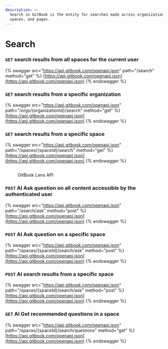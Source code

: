 ```yaml
---
description: >-
  Search in GitBook is the entity for searches made across organizations,
  spaces, and pages.
---
```


# Search

### `GET` search results from all spaces for the current user

{% swagger src="https://api.gitbook.com/openapi.json" path="/search" method="get" %}
[https://api.gitbook.com/openapi.json](https://api.gitbook.com/openapi.json)
{% endswagger %}

### `GET` search results from a specific organization

{% swagger src="https://api.gitbook.com/openapi.json" path="/orgs/{organizationId}/search" method="get" %}
[https://api.gitbook.com/openapi.json](https://api.gitbook.com/openapi.json)
{% endswagger %}

### `GET` search results from a specific space

{% swagger src="https://api.gitbook.com/openapi.json" path="/spaces/{spaceId}/search" method="get" %}
[https://api.gitbook.com/openapi.json](https://api.gitbook.com/openapi.json)
{% endswagger %}







<figure><img src="../../.gitbook/assets/GitBook AI - Lens horizontal (1).png" alt=""><figcaption><p>GitBook Lens API</p></figcaption></figure>

### `POST` AI Ask question on all content accessible by the authenticated user

{% swagger src="https://api.gitbook.com/openapi.json" path="/search/ask" method="post" %}
[https://api.gitbook.com/openapi.json](https://api.gitbook.com/openapi.json)
{% endswagger %}

### `POST` AI Ask question on a specific space&#x20;

{% swagger src="https://api.gitbook.com/openapi.json" path="/spaces/{spaceId}/search/ask" method="post" %}
[https://api.gitbook.com/openapi.json](https://api.gitbook.com/openapi.json)
{% endswagger %}

### `POST` AI search results from a specific space

{% swagger src="https://api.gitbook.com/openapi.json" path="/spaces/{spaceId}/search/ask" method="post" %}
[https://api.gitbook.com/openapi.json](https://api.gitbook.com/openapi.json)
{% endswagger %}

### `GET` AI Get recommended questions in a space

{% swagger src="https://api.gitbook.com/openapi.json" path="/spaces/{spaceId}/search/questions" method="get" %}
[https://api.gitbook.com/openapi.json](https://api.gitbook.com/openapi.json)
{% endswagger %}
